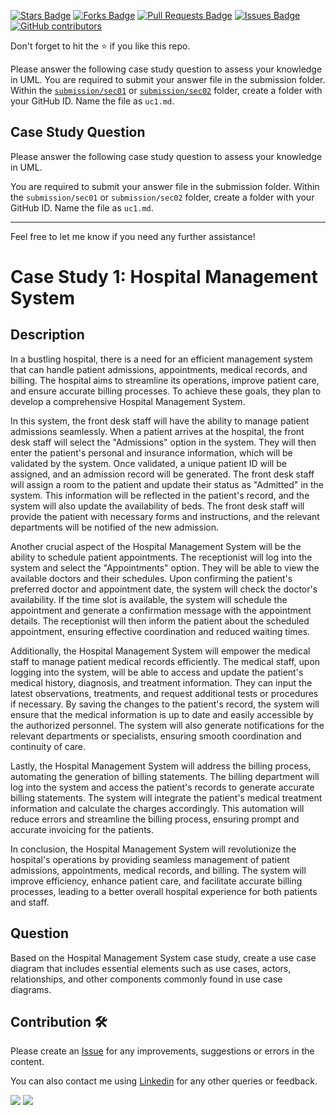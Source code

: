 <a href="https://github.com/drshahizan/software-engineering/stargazers"><img src="https://img.shields.io/github/stars/drshahizan/software-engineering" alt="Stars Badge"/></a>
<a href="https://github.com/drshahizan/software-engineering/network/members"><img src="https://img.shields.io/github/forks/drshahizan/software-engineering" alt="Forks Badge"/></a>
<a href="https://github.com/drshahizan/software-engineering/pulls"><img src="https://img.shields.io/github/issues-pr/drshahizan/software-engineering" alt="Pull Requests Badge"/></a>
<a href="https://github.com/drshahizan/software-engineering"><img src="https://img.shields.io/github/issues/drshahizan/software-engineering" alt="Issues Badge"/></a>
<a href="https://github.com/drshahizan/software-engineering/graphs/contributors"><img alt="GitHub contributors" src="https://img.shields.io/github/contributors/drshahizan/software-engineering?color=2b9348"></a>

Don't forget to hit the :star: if you like this repo.

Please answer the following case study question to assess your knowledge in UML. You are required to submit your answer file in the submission folder. Within the [`submission/sec01`](../submission/sec01) or [`submission/sec02`](../submission/sec02) folder, create a folder with your GitHub ID. Name the file as `uc1.md`.

## Case Study Question

Please answer the following case study question to assess your knowledge in UML.

You are required to submit your answer file in the submission folder. Within the `submission/sec01` or `submission/sec02` folder, create a folder with your GitHub ID. Name the file as `uc1.md`.

---

Feel free to let me know if you need any further assistance!
# Case Study 1: Hospital Management System

## Description
In a bustling hospital, there is a need for an efficient management system that can handle patient admissions, appointments, medical records, and billing. The hospital aims to streamline its operations, improve patient care, and ensure accurate billing processes. To achieve these goals, they plan to develop a comprehensive Hospital Management System.

In this system, the front desk staff will have the ability to manage patient admissions seamlessly. When a patient arrives at the hospital, the front desk staff will select the "Admissions" option in the system. They will then enter the patient's personal and insurance information, which will be validated by the system. Once validated, a unique patient ID will be assigned, and an admission record will be generated. The front desk staff will assign a room to the patient and update their status as "Admitted" in the system. This information will be reflected in the patient's record, and the system will also update the availability of beds. The front desk staff will provide the patient with necessary forms and instructions, and the relevant departments will be notified of the new admission.

Another crucial aspect of the Hospital Management System will be the ability to schedule patient appointments. The receptionist will log into the system and select the "Appointments" option. They will be able to view the available doctors and their schedules. Upon confirming the patient's preferred doctor and appointment date, the system will check the doctor's availability. If the time slot is available, the system will schedule the appointment and generate a confirmation message with the appointment details. The receptionist will then inform the patient about the scheduled appointment, ensuring effective coordination and reduced waiting times.

Additionally, the Hospital Management System will empower the medical staff to manage patient medical records efficiently. The medical staff, upon logging into the system, will be able to access and update the patient's medical history, diagnosis, and treatment information. They can input the latest observations, treatments, and request additional tests or procedures if necessary. By saving the changes to the patient's record, the system will ensure that the medical information is up to date and easily accessible by the authorized personnel. The system will also generate notifications for the relevant departments or specialists, ensuring smooth coordination and continuity of care.

Lastly, the Hospital Management System will address the billing process, automating the generation of billing statements. The billing department will log into the system and access the patient's records to generate accurate billing statements. The system will integrate the patient's medical treatment information and calculate the charges accordingly. This automation will reduce errors and streamline the billing process, ensuring prompt and accurate invoicing for the patients.

In conclusion, the Hospital Management System will revolutionize the hospital's operations by providing seamless management of patient admissions, appointments, medical records, and billing. The system will improve efficiency, enhance patient care, and facilitate accurate billing processes, leading to a better overall hospital experience for both patients and staff.

## Question
Based on the Hospital Management System case study, create a use case diagram that includes essential elements such as use cases, actors, relationships, and other components commonly found in use case diagrams.

## Contribution 🛠️
Please create an [Issue](https://github.com/drshahizan/software-engineering/issues) for any improvements, suggestions or errors in the content.

You can also contact me using [Linkedin](https://www.linkedin.com/in/drshahizan/) for any other queries or feedback.

![](https://komarev.com/ghpvc/?username=drshahizan&label=Views&color=0e75b6&style=flat)
![](https://hit.yhype.me/github/profile?user_id=81284918)






